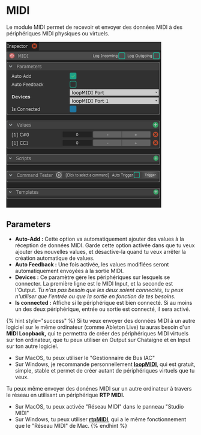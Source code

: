 # MIDI

Le module MIDI permet de recevoir et envoyer des données MIDI à des périphériques MIDI physiques ou virtuels.

![](../../.gitbook/assets/midi.png)

## Parameters

* **Auto-Add :** Cette option va automatiquement ajouter des values à la réception de données MIDI. Garde cette option activée dans que tu veux ajouter des nouvelles values, et désactive-la quand tu veux arrêter la création automatique de values.
* **Auto Feedback :** Une fois activée, les values modifiées seront automatiquement envoyées à la sortie MIDI. 
* **Devices :** Ce paramètre gère les périphériques sur lesquels se connecter. La première ligne est le MIDI Input, et la seconde est l'Output. _Tu n'as pas besoin que les deux soient connectés, tu peux n'utiliser que l'entrée ou que la sortie en fonction de tes besoins._
* **Is connected :** Affiche si le périphérique est bien connecté. Si au moins un des deux périphérique, entrée ou sortie est connecté, il sera activé.

{% hint style="success" %}
Si tu veux envoyer des données MIDI à un autre logiciel sur le même ordinateur \(comme Ableton Live\) tu auras besoin d'un **MIDI Loopback,** qui te permettra de créer des périphériques MIDI virtuels sur ton ordinateur, que tu peux utiliser en Output sur Chataigne et en Input sur ton autre logiciel.

* Sur MacOS, tu peux utiliser le "Gestionnaire de Bus IAC"
* Sur Windows, je recommande personnellement [**loopMIDI**](https://www.tobias-erichsen.de/software/loopmidi.html), qui est gratuit, simple, stable et permet de créer autant de périphériques virtuels que tu veux.

Tu peux même envoyer des donénes MIDI sur un autre ordinateur à travers le réseau en utilisant un périphérique **RTP MIDI.**

* Sur MacOS, tu peux activée "Réseau MIDI" dans le panneau "Studio MIDI"
* Sur Windows, tu peux utiliser [**rtpMIDI**](http://www.tobias-erichsen.de/software/rtpmidi.html), qui a le même fonctionnement que le "Réseau MIDI" de Mac.
{% endhint %}

